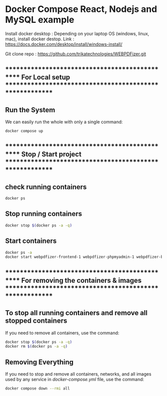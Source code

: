 # Docker Compose React, Nodejs and MySQL example

Install docker desktop :
    Depending on your laptop OS (windows, linux, mac), install docker destop.
    Link : https://docs.docker.com/desktop/install/windows-install/

Git clone repo : https://github.com/trikatechnologies/WEBPDFizer.git

## ********************************************** For Local setup *******************************************************

## Run the System
We can easily run the whole with only a single command:
```bash
docker compose up
```

## ********************************************** Stop / Start project *******************************************************


## check running containers 
```bash
docker ps
```

## Stop running containers 
```bash
docker stop $(docker ps -a -q)
```


## Start containers 
```bash
docker ps -a
docker start webpdfizer-frontend-1 webpdfizer-phpmyadmin-1 webpdfizer-backend-1 webpdfizer-mysqldb-1
```

## ********************************************** For removing the containers & images *******************************************************

## To stop all running containers and remove all stopped containers
If you need to remove all containers, use the command:
```bash
docker stop $(docker ps -a -q)
docker rm $(docker ps -a -q)
```


## Removing Everything
If you need to stop and remove all containers, networks, and all images used by any service in <em>docker-compose.yml</em> file, use the command:
```bash
docker compose down --rmi all
```



